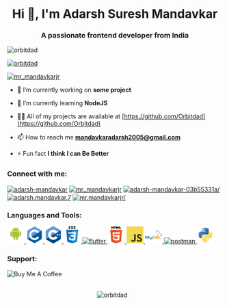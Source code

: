 <h1 align="center">Hi 👋, I'm Adarsh Suresh Mandavkar</h1>
<h3 align="center">A passionate frontend developer from India</h3>

<p align="left"> <img src="https://komarev.com/ghpvc/?username=orbitdad&label=Profile%20views&color=0e75b6&style=flat" alt="orbitdad" /> </p>

<p align="left"> <a href="https://github.com/ryo-ma/github-profile-trophy"><img src="https://github-profile-trophy.vercel.app/?username=orbitdad" alt="orbitdad" /></a> </p>

<p align="left"> <a href="https://twitter.com/mr_mandavkarjr" target="blank"><img src="https://img.shields.io/twitter/follow/mr_mandavkarjr?logo=twitter&style=for-the-badge" alt="mr_mandavkarjr" /></a> </p>

- 🔭 I’m currently working on **some project**

- 🌱 I’m currently learning **NodeJS**

- 👨‍💻 All of my projects are available at [https://github.com/Orbitdad](https://github.com/Orbitdad)

- 📫 How to reach me **mandavkaradarsh2005@gmail.com**

- ⚡ Fun fact **I think I can Be Better**

<h3 align="left">Connect with me:</h3>
<p align="left">
<a href="https://codepen.io/adarsh-mandavkar" target="blank"><img align="center" src="https://raw.githubusercontent.com/rahuldkjain/github-profile-readme-generator/master/src/images/icons/Social/codepen.svg" alt="adarsh-mandavkar" height="30" width="40" /></a>
<a href="https://twitter.com/mr_mandavkarjr" target="blank"><img align="center" src="https://raw.githubusercontent.com/rahuldkjain/github-profile-readme-generator/master/src/images/icons/Social/twitter.svg" alt="mr_mandavkarjr" height="30" width="40" /></a>
<a href="https://linkedin.com/in/adarsh-mandavkar-03b55331a/" target="blank"><img align="center" src="https://raw.githubusercontent.com/rahuldkjain/github-profile-readme-generator/master/src/images/icons/Social/linked-in-alt.svg" alt="adarsh-mandavkar-03b55331a/" height="30" width="40" /></a>
<a href="https://fb.com/adarsh.mandavkar.7" target="blank"><img align="center" src="https://raw.githubusercontent.com/rahuldkjain/github-profile-readme-generator/master/src/images/icons/Social/facebook.svg" alt="adarsh.mandavkar.7" height="30" width="40" /></a>
<a href="https://instagram.com/mr.mandavkarjr/" target="blank"><img align="center" src="https://raw.githubusercontent.com/rahuldkjain/github-profile-readme-generator/master/src/images/icons/Social/instagram.svg" alt="mr.mandavkarjr/" height="30" width="40" /></a>
</p>

<h3 align="left">Languages and Tools:</h3>
<p align="left"> <a href="https://developer.android.com" target="_blank" rel="noreferrer"> <img src="https://raw.githubusercontent.com/devicons/devicon/master/icons/android/android-original-wordmark.svg" alt="android" width="40" height="40"/> </a> <a href="https://www.cprogramming.com/" target="_blank" rel="noreferrer"> <img src="https://raw.githubusercontent.com/devicons/devicon/master/icons/c/c-original.svg" alt="c" width="40" height="40"/> </a> <a href="https://www.w3schools.com/cpp/" target="_blank" rel="noreferrer"> <img src="https://raw.githubusercontent.com/devicons/devicon/master/icons/cplusplus/cplusplus-original.svg" alt="cplusplus" width="40" height="40"/> </a> <a href="https://www.w3schools.com/css/" target="_blank" rel="noreferrer"> <img src="https://raw.githubusercontent.com/devicons/devicon/master/icons/css3/css3-original-wordmark.svg" alt="css3" width="40" height="40"/> </a> <a href="https://flutter.dev" target="_blank" rel="noreferrer"> <img src="https://www.vectorlogo.zone/logos/flutterio/flutterio-icon.svg" alt="flutter" width="40" height="40"/> </a> <a href="https://www.w3.org/html/" target="_blank" rel="noreferrer"> <img src="https://raw.githubusercontent.com/devicons/devicon/master/icons/html5/html5-original-wordmark.svg" alt="html5" width="40" height="40"/> </a> <a href="https://developer.mozilla.org/en-US/docs/Web/JavaScript" target="_blank" rel="noreferrer"> <img src="https://raw.githubusercontent.com/devicons/devicon/master/icons/javascript/javascript-original.svg" alt="javascript" width="40" height="40"/> </a> <a href="https://www.mysql.com/" target="_blank" rel="noreferrer"> <img src="https://raw.githubusercontent.com/devicons/devicon/master/icons/mysql/mysql-original-wordmark.svg" alt="mysql" width="40" height="40"/> </a> <a href="https://postman.com" target="_blank" rel="noreferrer"> <img src="https://www.vectorlogo.zone/logos/getpostman/getpostman-icon.svg" alt="postman" width="40" height="40"/> </a> <a href="https://www.python.org" target="_blank" rel="noreferrer"> <img src="https://raw.githubusercontent.com/devicons/devicon/master/icons/python/python-original.svg" alt="python" width="40" height="40"/> </a> </p>

<h3 align="left">Support:</h3>
<p>
  <a href="https://buymeacoffee.com/mandavkaraf" target="_blank">
    <img align="left" src="https://cdn.buymeacoffee.com/buttons/v2/default-yellow.png" height="50" width="210" alt="Buy Me A Coffee" />
  </a>
</p>
<br><br>

<p><img align="center" src="https://github-readme-stats.vercel.app/api/top-langs?username=orbitdad&show_icons=true&locale=en&layout=compact" alt="orbitdad" /></p>
